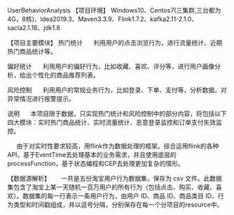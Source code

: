 UserBehaviorAnalysis
【项目环境】
Windows10、Centos7(三集群,三台都为4G，8核)、Idea2019.3、Maven3.3.9、Flink1.7.2、kafka2.11-2.1.0、sacla2.1.18、jdk1.8

【项目主要模块】
热门统计
    利用用户的点击浏览行为，进行流量统计、近期热门商品统计等。

偏好统计
    利用用户的偏好行为，比如收藏、喜欢、评分等，进行用户画像分析，给出个性化的商品推荐列表。

风险控制
    利用用户的常规业务行为，比如登录、下单、支付等，分析数据，对异常情况进行报警提示。

说明
    本项目限于数据，只实现热门统计和风险控制中的部分内容，将包括以下四大模块：实时热门商品统计、实时流量统计、恶意登录监控和订单支付失效监控。

    由于对实时性要求较高，用flink作为数据处理的框架。综合运用flink的各种API，基于EventTime去处理基本的业务需求，并且使用底层的processFunction，基于状态编程和CEP去处理更加复杂的情形。

【数据源解析】
    一共是五份淘宝用户行为数据集，保存为 csv 文件。此数据集包含了淘宝上某一天随机一百万用户的所有行为（包括点击、购买、收藏、喜欢）。数据集的每一行表示一条用户行为，由用户 ID、商品 ID、商品类目 ID、行为类型和时间戳组成，并以逗号分隔，分别保存在每一个分项目的resource中。